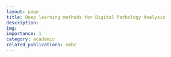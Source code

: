 ```yaml
---
layout: page
title: Deep learning methods for Digital Pathology Analysis
description: 
img:
importance: 1
category: academic
related_publications: embc
---
```


